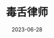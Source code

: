 ---
layout: movie-review
title: 毒舌律师
description: >
category: 电影
img: assets/img/movie/2023/du_she_lv_shi.webp
star: 5
date: 2023-06-28
---